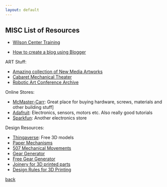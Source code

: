 ```yaml
---
layout: default
---
```


## MISC List of Resources

- [Wilson Center Training](https://teamprojects.engin.umich.edu/home/training/)

- [How to create a blog using Blogger](https://www.youtube.com/watch?v=c2U8jW4OVBY)  

ART Stuff:
- [Amazing collection of New Media Artworks](https://artelectronicmedia.com/en/)  
- [Cabaret Mechanical Theater](https://cabaret.co.uk/artists/)
- [Robotic Art Conference Archive](https://roboticart.org/)

Online Stores:
- [McMaster-Carr](https://www.mcmaster.com/): Great place for buying hardware, screws, materials and other building stuff]
- [Adafruit](https://www.adafruit.com/): Electronics, sensors, motors etc. Also really good tutorials
- [Sparkfun](https://www.sparkfun.com/): Another electronics store  


Design Resources:
- [Thingaverse](https://www.thingiverse.com/): Free 3D models
- [Paper Mechanisms](http://www.papermech.net/learn/)
- [507 Mechanical Movements](http://507movements.com/)
- [Gear Generator](https://geargenerator.com/)
- [Free Gear Generator](https://evolventdesign.com/pages/spur-gear-generator)
- [Joinery for 3D printed parts](https://markforged.com/resources/blog/joinery-onyx)
- [Design Rules for 3D Printing](/assets/images/designrulesfor3dprinting.pdf)

[back](./)
